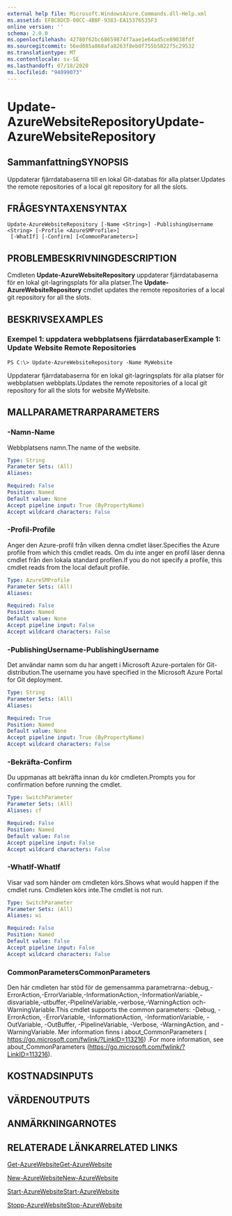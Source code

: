 ```yaml
---
external help file: Microsoft.WindowsAzure.Commands.dll-Help.xml
ms.assetid: EFBC8DCD-00CC-4BBF-9383-EA15376535F3
online version: ''
schema: 2.0.0
ms.openlocfilehash: 42780f62bc68659874f7aae1e64ad5ce89038fdf
ms.sourcegitcommit: 56ed085a868afa8263f8eb0f755b5822f5c29532
ms.translationtype: MT
ms.contentlocale: sv-SE
ms.lasthandoff: 07/18/2020
ms.locfileid: "94099073"
---
```

# <span data-ttu-id="150dd-101">Update-AzureWebsiteRepository</span><span class="sxs-lookup"><span data-stu-id="150dd-101">Update-AzureWebsiteRepository</span></span>

## <span data-ttu-id="150dd-102">Sammanfattning</span><span class="sxs-lookup"><span data-stu-id="150dd-102">SYNOPSIS</span></span>
<span data-ttu-id="150dd-103">Uppdaterar fjärrdatabaserna till en lokal Git-databas för alla platser.</span><span class="sxs-lookup"><span data-stu-id="150dd-103">Updates the remote repositories of a local git repository for all the slots.</span></span>

## <span data-ttu-id="150dd-104">FRÅGESYNTAXEN</span><span class="sxs-lookup"><span data-stu-id="150dd-104">SYNTAX</span></span>

```
Update-AzureWebsiteRepository [-Name <String>] -PublishingUsername <String> [-Profile <AzureSMProfile>]
 [-WhatIf] [-Confirm] [<CommonParameters>]
```

## <span data-ttu-id="150dd-105">PROBLEMBESKRIVNING</span><span class="sxs-lookup"><span data-stu-id="150dd-105">DESCRIPTION</span></span>
<span data-ttu-id="150dd-106">Cmdleten **Update-AzureWebsiteRepository** uppdaterar fjärrdatabaserna för en lokal git-lagringsplats för alla platser.</span><span class="sxs-lookup"><span data-stu-id="150dd-106">The **Update-AzureWebsiteRepository** cmdlet updates the remote repositories of a local git repository for all the slots.</span></span>

## <span data-ttu-id="150dd-107">BESKRIVS</span><span class="sxs-lookup"><span data-stu-id="150dd-107">EXAMPLES</span></span>

### <span data-ttu-id="150dd-108">Exempel 1: uppdatera webbplatsens fjärrdatabaser</span><span class="sxs-lookup"><span data-stu-id="150dd-108">Example 1: Update Website Remote Repositories</span></span>
```
PS C:\> Update-AzureWebsiteRepository -Name MyWebsite
```

<span data-ttu-id="150dd-109">Uppdaterar fjärrdatabaserna för en lokal git-lagringsplats för alla platser för webbplatsen webbplats.</span><span class="sxs-lookup"><span data-stu-id="150dd-109">Updates the remote repositories of a local git repository for all the slots for website MyWebsite.</span></span>

## <span data-ttu-id="150dd-110">MALLPARAMETRAR</span><span class="sxs-lookup"><span data-stu-id="150dd-110">PARAMETERS</span></span>

### <span data-ttu-id="150dd-111">-Namn</span><span class="sxs-lookup"><span data-stu-id="150dd-111">-Name</span></span>
<span data-ttu-id="150dd-112">Webbplatsens namn.</span><span class="sxs-lookup"><span data-stu-id="150dd-112">The name of the website.</span></span>

```yaml
Type: String
Parameter Sets: (All)
Aliases: 

Required: False
Position: Named
Default value: None
Accept pipeline input: True (ByPropertyName)
Accept wildcard characters: False
```

### <span data-ttu-id="150dd-113">-Profil</span><span class="sxs-lookup"><span data-stu-id="150dd-113">-Profile</span></span>
<span data-ttu-id="150dd-114">Anger den Azure-profil från vilken denna cmdlet läser.</span><span class="sxs-lookup"><span data-stu-id="150dd-114">Specifies the Azure profile from which this cmdlet reads.</span></span>
<span data-ttu-id="150dd-115">Om du inte anger en profil läser denna cmdlet från den lokala standard profilen.</span><span class="sxs-lookup"><span data-stu-id="150dd-115">If you do not specify a profile, this cmdlet reads from the local default profile.</span></span>

```yaml
Type: AzureSMProfile
Parameter Sets: (All)
Aliases: 

Required: False
Position: Named
Default value: None
Accept pipeline input: False
Accept wildcard characters: False
```

### <span data-ttu-id="150dd-116">-PublishingUsername</span><span class="sxs-lookup"><span data-stu-id="150dd-116">-PublishingUsername</span></span>
<span data-ttu-id="150dd-117">Det användar namn som du har angett i Microsoft Azure-portalen för Git-distribution.</span><span class="sxs-lookup"><span data-stu-id="150dd-117">The username you have specified in the Microsoft Azure Portal for Git deployment.</span></span>

```yaml
Type: String
Parameter Sets: (All)
Aliases: 

Required: True
Position: Named
Default value: None
Accept pipeline input: True (ByPropertyName)
Accept wildcard characters: False
```

### <span data-ttu-id="150dd-118">-Bekräfta</span><span class="sxs-lookup"><span data-stu-id="150dd-118">-Confirm</span></span>
<span data-ttu-id="150dd-119">Du uppmanas att bekräfta innan du kör cmdleten.</span><span class="sxs-lookup"><span data-stu-id="150dd-119">Prompts you for confirmation before running the cmdlet.</span></span>

```yaml
Type: SwitchParameter
Parameter Sets: (All)
Aliases: cf

Required: False
Position: Named
Default value: False
Accept pipeline input: False
Accept wildcard characters: False
```

### <span data-ttu-id="150dd-120">-WhatIf</span><span class="sxs-lookup"><span data-stu-id="150dd-120">-WhatIf</span></span>
<span data-ttu-id="150dd-121">Visar vad som händer om cmdleten körs.</span><span class="sxs-lookup"><span data-stu-id="150dd-121">Shows what would happen if the cmdlet runs.</span></span>
<span data-ttu-id="150dd-122">Cmdleten körs inte.</span><span class="sxs-lookup"><span data-stu-id="150dd-122">The cmdlet is not run.</span></span>

```yaml
Type: SwitchParameter
Parameter Sets: (All)
Aliases: wi

Required: False
Position: Named
Default value: False
Accept pipeline input: False
Accept wildcard characters: False
```

### <span data-ttu-id="150dd-123">CommonParameters</span><span class="sxs-lookup"><span data-stu-id="150dd-123">CommonParameters</span></span>
<span data-ttu-id="150dd-124">Den här cmdleten har stöd för de gemensamma parametrarna:-debug,-ErrorAction,-ErrorVariable,-InformationAction,-InformationVariable,-disvariable,-utbuffer,-PipelineVariable,-verbose,-WarningAction och-WarningVariable.</span><span class="sxs-lookup"><span data-stu-id="150dd-124">This cmdlet supports the common parameters: -Debug, -ErrorAction, -ErrorVariable, -InformationAction, -InformationVariable, -OutVariable, -OutBuffer, -PipelineVariable, -Verbose, -WarningAction, and -WarningVariable.</span></span> <span data-ttu-id="150dd-125">Mer information finns i about_CommonParameters ( https://go.microsoft.com/fwlink/?LinkID=113216) .</span><span class="sxs-lookup"><span data-stu-id="150dd-125">For more information, see about_CommonParameters (https://go.microsoft.com/fwlink/?LinkID=113216).</span></span>

## <span data-ttu-id="150dd-126">KOSTNADS</span><span class="sxs-lookup"><span data-stu-id="150dd-126">INPUTS</span></span>

## <span data-ttu-id="150dd-127">VÄRDEN</span><span class="sxs-lookup"><span data-stu-id="150dd-127">OUTPUTS</span></span>

## <span data-ttu-id="150dd-128">ANMÄRKNINGAR</span><span class="sxs-lookup"><span data-stu-id="150dd-128">NOTES</span></span>

## <span data-ttu-id="150dd-129">RELATERADE LÄNKAR</span><span class="sxs-lookup"><span data-stu-id="150dd-129">RELATED LINKS</span></span>

[<span data-ttu-id="150dd-130">Get-AzureWebsite</span><span class="sxs-lookup"><span data-stu-id="150dd-130">Get-AzureWebsite</span></span>](./Get-AzureWebsite.md)

[<span data-ttu-id="150dd-131">New-AzureWebsite</span><span class="sxs-lookup"><span data-stu-id="150dd-131">New-AzureWebsite</span></span>](./New-AzureWebsite.md)

[<span data-ttu-id="150dd-132">Start-AzureWebsite</span><span class="sxs-lookup"><span data-stu-id="150dd-132">Start-AzureWebsite</span></span>](./Start-AzureWebsite.md)

[<span data-ttu-id="150dd-133">Stopp-AzureWebsite</span><span class="sxs-lookup"><span data-stu-id="150dd-133">Stop-AzureWebsite</span></span>](./Stop-AzureWebsite.md)


